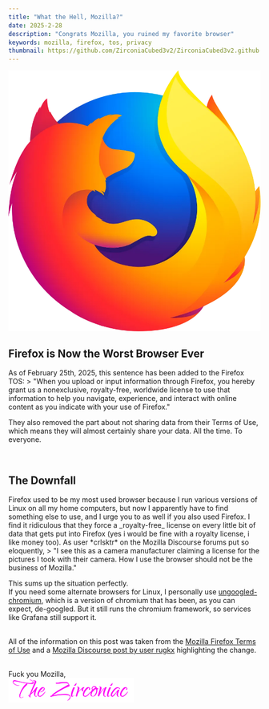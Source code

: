 ```yaml
---
title: "What the Hell, Mozilla?"
date: 2025-2-28
description: "Congrats Mozilla, you ruined my favorite browser"
keywords: mozilla, firefox, tos, privacy
thumbnail: https://github.com/ZirconiaCubed3v2/ZirconiaCubed3v2.github.io/raw/refs/heads/main/_images/2025-02-28-firefox-logo.webp
---
```

<img id="interpostimage" src="https://github.com/ZirconiaCubed3v2/ZirconiaCubed3v2.github.io/raw/refs/heads/main/_images/2025-02-28-firefox-logo.webp" alt="firefox logo">
<h2 id="heading">Firefox is Now the Worst Browser Ever</h2>
As of February 25th, 2025, this sentence has been added to the Firefox TOS: 
> "When you upload or input information through Firefox, you hereby grant us a nonexclusive, royalty-free, worldwide license to use that information to help you navigate, experience, and interact with online content as you indicate with your use of Firefox."  
  
They also removed the part about not sharing data from their Terms of Use, which means they will almost certainly share your data. All the time. To everyone.  
  
<br>
<h2 id="heading">The Downfall</h2>
Firefox used to be my most used browser because I run various versions of Linux on all my home computers, but now I apparently have to find something else to use, and I urge you to as well if you also used Firefox. I find it ridiculous that they force a _royalty-free_ license on every little bit of data that gets put into Firefox (yes i would be fine with a royalty license, i like money too). As user *crlsktr* on the Mozilla Discourse forums put so eloquently, 
> "I see this as a camera manufacturer claiming a license for the pictures I took with their camera. How I use the browser should not be the business of Mozilla."  
  
This sums up the situation perfectly.  
If you need some alternate browsers for Linux, I personally use <a href="https://github.com/ungoogled-software/ungoogled-chromium" target="_blank" rel="noopener noreferrer">ungoogled-chromium</a>, which is a version of chromium that has been, as you can expect, de-googled. But it still runs the chromium framework, so services like Grafana still support it.  
  
<br>
All of the information on this post was taken from the <a href="https://www.mozilla.org/en-US/about/legal/terms/firefox/" target="_blank" rel="noopener noreferrer">Mozilla Firefox Terms of Use</a> and a <a href="https://discourse.mozilla.org/t/why-does-mozilla-now-require-a-nonexclusive-royalty-free-worldwide-license-when-entering-information-in-firefox/140700" target="_blank" ref="noopener noreferrer">Mozilla Discourse post by user rugkx</a> highlighting the change.
&nbsp;  
&nbsp;  

Fuck you Mozilla,  
<img src="https://github.com/ZirconiaCubed3v2/ZirconiaCubed3v2.github.io/blob/main/_images/sig.png?raw=true" alt="signature" style="width:250px;"/>

